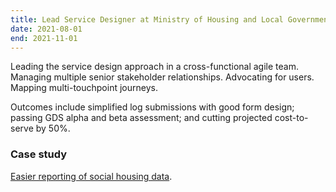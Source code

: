```yaml
---
title: Lead Service Designer at Ministry of Housing and Local Government
date: 2021-08-01
end: 2021-11-01
---
```

Leading the service design approach in a cross-functional agile team. Managing multiple senior stakeholder relationships. Advocating for users. Mapping multi-touchpoint journeys.

Outcomes include simplified log submissions with good form design; passing GDS alpha and beta assessment; and cutting projected cost-to-serve by 50%.

### Case study
[Easier reporting of social housing data](https://roodesign.co.uk/work/core/).